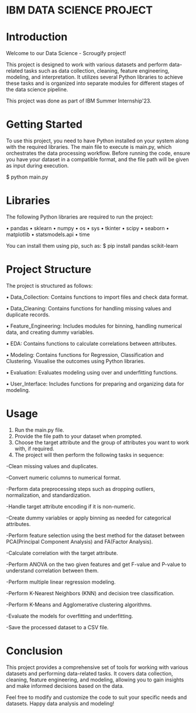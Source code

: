 

# IBM DATA SCIENCE PROJECT 


# Introduction
Welcome to our Data Science - Scrougify project!

This project is designed to work with various datasets and perform data-related tasks such as data collection, cleaning, feature engineering, modeling, and interpretation. It utilizes several Python libraries to achieve these tasks and is organized into separate modules for different stages of the data science pipeline.

This project was done as part of IBM Summer Internship'23.

# Getting Started
To use this project, you need to have Python installed on your system along with the required libraries. The main file to execute is main.py, which orchestrates the data processing workflow. Before running the code, ensure you have your dataset in a compatible format, and the file path will be given as input during execution.

$ python main.py

# Libraries 
The following Python libraries are required to run the project:

• pandas
• sklearn
• numpy
• os
• sys
• tkinter
• scipy
• seaborn
• matplotlib
• statsmodels.api
• time

You can install them using pip, such as:
$ pip install pandas scikit-learn


# Project Structure
The project is structured as follows:

• Data_Collection: Contains functions to import files and check data format.

• Data_Cleaning: Contains functions for handling missing values and duplicate records.

• Feature_Engineering: Includes modules for binning, handling numerical data, and creating dummy variables.

• EDA: Contains functions to calculate correlations between attributes.

• Modeling: Contains functions for Regression, Classification and Clustering. Visualise the outcomes using Python libraries.

• Evaluation: Evaluates modeling using over and underfitting functions. 

• User_Interface: Includes functions for preparing and organizing data for modeling.


# Usage
1) Run the main.py file.
2) Provide the file path to your dataset when prompted.
3) Choose the target attribute and the group of attributes you want to work with, if required.
4) The project will then perform the following tasks in sequence:
   
  -Clean missing values and duplicates.
   
  -Convert numeric columns to numerical format.
  
  -Perform data preprocessing steps such as dropping outliers, normalization, and standardization.
  
  -Handle target attribute encoding if it is non-numeric.
  
  -Create dummy variables or apply binning as needed for categorical attributes.
  
  -Perform feature selection using the best method for the dataset between PCA(Principal Component Analysis) and FA(Factor Analysis).
  
  -Calculate correlation with the target attribute.

  -Perform ANOVA on the two given features and get F-value and P-value to understand correlation between them.
  
  -Perform multiple linear regression modeling.
  
  -Perform K-Nearest Neighbors (KNN) and decision tree classification.
  
  -Perform K-Means and Agglomerative clustering algorithms.

  -Evaluate the models for overfitting and underfitting.

  -Save the processed dataset to a CSV file.


# Conclusion
This project provides a comprehensive set of tools for working with various datasets and performing data-related tasks. It covers data collection, cleaning, feature engineering, and modeling, allowing you to gain insights and make informed decisions based on the data.

Feel free to modify and customize the code to suit your specific needs and datasets. Happy data analysis and modeling!
